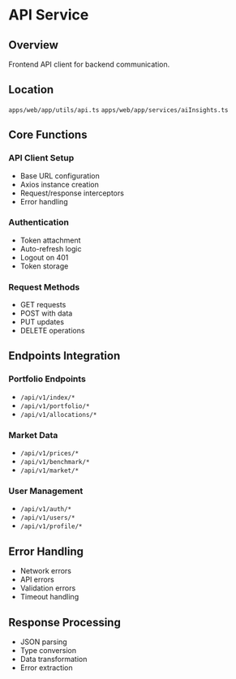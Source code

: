 # API Service

## Overview
Frontend API client for backend communication.

## Location
`apps/web/app/utils/api.ts`
`apps/web/app/services/aiInsights.ts`

## Core Functions

### API Client Setup
- Base URL configuration
- Axios instance creation
- Request/response interceptors
- Error handling

### Authentication
- Token attachment
- Auto-refresh logic
- Logout on 401
- Token storage

### Request Methods
- GET requests
- POST with data
- PUT updates
- DELETE operations

## Endpoints Integration

### Portfolio Endpoints
- `/api/v1/index/*`
- `/api/v1/portfolio/*`
- `/api/v1/allocations/*`

### Market Data
- `/api/v1/prices/*`
- `/api/v1/benchmark/*`
- `/api/v1/market/*`

### User Management
- `/api/v1/auth/*`
- `/api/v1/users/*`
- `/api/v1/profile/*`

## Error Handling
- Network errors
- API errors
- Validation errors
- Timeout handling

## Response Processing
- JSON parsing
- Type conversion
- Data transformation
- Error extraction
